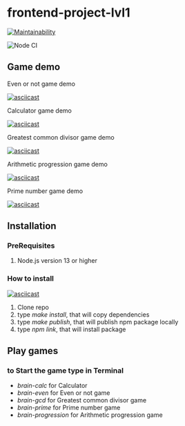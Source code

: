# frontend-project-lvl1

[![Maintainability](https://api.codeclimate.com/v1/badges/55472d632ee46bbc7462/maintainability)](https://codeclimate.com/github/pvl-grdv/frontend-project-lvl1/maintainability)

![Node CI](https://github.com/pvl-grdv/frontend-project-lvl1/workflows/Node%20CI/badge.svg?event=push)

## Game demo

Even or not game demo

[![asciicast](https://asciinema.org/a/STcOR35xk0eYkcT8wAoQ4Zov4.svg)](https://asciinema.org/a/STcOR35xk0eYkcT8wAoQ4Zov4)

Calculator game demo

[![asciicast](https://asciinema.org/a/05umJZmEZe3ReMCYmek6Bd2xf.svg)](https://asciinema.org/a/05umJZmEZe3ReMCYmek6Bd2xf)


Greatest common divisor game demo

[![asciicast](https://asciinema.org/a/45BtLVMHWgMb3vfHaEPoj2AnM.svg)](https://asciinema.org/a/45BtLVMHWgMb3vfHaEPoj2AnM)

Arithmetic progression game demo

[![asciicast](https://asciinema.org/a/Lmhk38SEK93jz2XG0x1PKTkgg.svg)](https://asciinema.org/a/Lmhk38SEK93jz2XG0x1PKTkgg)

Prime number game demo

[![asciicast](https://asciinema.org/a/vIiGdtaYCLgoMkBCMuEIfEpnb.svg)](https://asciinema.org/a/vIiGdtaYCLgoMkBCMuEIfEpnb)

## Installation

### PreRequisites

1. Node.js version 13 or higher

### How to install

[![asciicast](https://asciinema.org/a/OpNBYs71lX3eRtE10DJZC3Hfe.svg)](https://asciinema.org/a/OpNBYs71lX3eRtE10DJZC3Hfe)


1. Clone repo
2. type *make install*, that will copy dependencies
3. type *make publish*, that will publish npm package locally
4. type *npm link*, that will install package

## Play games

### to Start the game type in Terminal

* *brain-calc* for Calculator 
* *brain-even* for Even or not game
* *brain-gcd* for Greatest common divisor game
* *brain-prime* for Prime number game
* *brain-progression* for Arithmetic progression game
